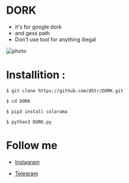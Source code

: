 # DORK

* it's for google dork 
* and gess path
* Don't use tool for anything illegal

![photo](https://github.com/d5tr/DORK/blob/main/photo_dork.png)

# Installition :

```
$ git clone https://github.com/d5tr/DORK.git
```
```
$ cd DORK
```
```
$ pip3 install colorama
```
```
$ python3 DORK.py
```
# Follow me 

* [Instagram](https://instagram.com/d_5tr)



* [Telegram](https://t.me/d5tr_Cyber)
